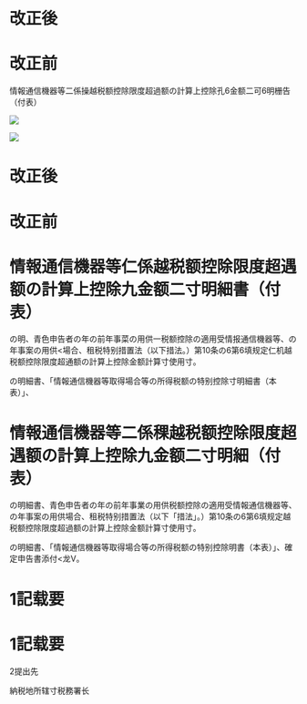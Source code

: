 # 改正後

# 改正前

情報通信機器等二係操越税额控除限度超過额の計算上控除孔6金额二可6明栅告（付表）

![](https://www.nta.go.jp/tmp/a42f3e6b-da1d-4745-840d-368c551ea22e/images/f4cd26bd687898675160a544e1421a261c8ec1c03c8b1b3c04abe75d7ca468ec.jpg)

![](https://www.nta.go.jp/tmp/a42f3e6b-da1d-4745-840d-368c551ea22e/images/50f3dfa53395e7e94e904313872818ec217e81b509ead60385ea281c9cee3334.jpg)

# 改正後

# 改正前

# 情報通信機器等仁係越税额控除限度超遇额の計算上控除九金额二寸明細書（付表）

の明、青色申告者の年の前年事菜の用供一税额控除の適用受情报通信機器等、の年事案の用供<場合、租税特别措置法（以下措法。）第10条の6第6填规定仁机越税额控除限度超通额の計算上控除金额計算寸使用寸。

の明細書、「情報通信機器等取得場合等の所得税额の特别控除寸明細書（本表）」、

# 情報通信機器等二係稞越税额控除限度超遇额の計算上控除九金额二寸明細（付表）

の明細書、青色申告者の年の前年事業の用供税额控除の適用受情報通信機器等、の年事案の用供場合、租税特别措置法（以下「措法」。）第10条の6第6填规定越税额控除限度超過额の計算上控除金额計算寸使用寸。

の明細書、「情報通信機器等取得場合等の所得税额の特别控除明書（本表）」、確定申告書添付<龙V。

# 1記载要

# 1記载要

2提出先

納税地所辖寸税務署长